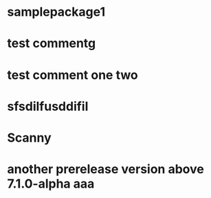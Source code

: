 # samplepackage1
# test commentg
# test comment one two
# sfsdilfusddifil
# Scanny
# another prerelease version above 7.1.0-alpha aaa
